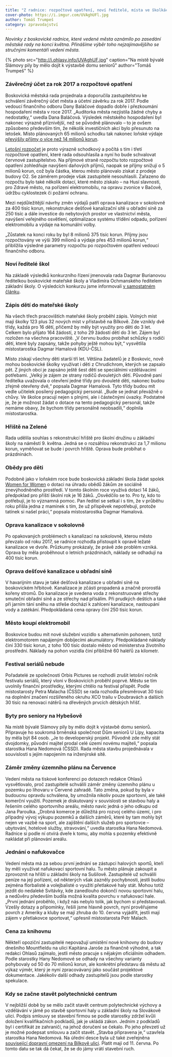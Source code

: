 ```yaml
---
title: "Z radnice: rozpočtové opatření, noví ředitelé, místa ve školkách"
cover-photo: https://i.imgur.com/UVAghUFl.jpg
author: Tomáš Trumpeš
category: zpravodajství
---
```


*Novinky z boskovické radnice, které vedené města oznámilo po zasedání městské rady na konci května. Přinášíme výběr toho nejzajímavějšího se stručnými komentáři vedení města.*

{% photo src="http://i.ohlasy.info/UVAghUF.jpg" caption="Na místě bývalé Slámovy pily by mělo dojít k výstavbě domu seniorů" author="Tomáš Trumpeš" %}

### Závěrečný účet za rok 2017 a rozpočtové opatření

Boskovická městská rada projednala a doporučila zastupitelstvu ke schválení závěrečný účet města a účetní závěrku za rok 2017. Podle vedoucí finančního odboru Dany Baláčové dopadlo dobře i přezkoumání hospodaření města v roce 2017. „Auditorka města nezjistila žádné chyby a nedostatky,“ uvedla Dana Baláčová. Výsledek městského hospodaření byl nakonec výrazně příznivější, než se původně plánovalo – to je ovšem způsobeno především tím, že několik investičních akcí bylo přesunuto na letošek. Místo plánovaných 65 milionů schodku tak nakonec loňské výdaje [převýšily příjmy o více než 14 milionů korun](http://monitor.statnipokladna.cz/2017/obce/detail/00279978).

[Letošní rozpočet](http://www.ohlasy.info/clanky/2017/11/rozpocet.html) je proto výrazně schodkový a počítá s tím i třetí rozpočtové opatření, které rada odsouhlasila a nyní ho bude schvalovat červnové zastupitelstvo. Na příjmové straně rozpočtu toto rozpočtové opatření zohledňuje navýšení daňových příjmů, naopak se příjmy snižují o 5 milionů korun, což byla částka, kterou město plánovalo získat z prodeje budovy O2. Se záměrem prodeje však zastupitelé nesouhlasili. Zařazeno do rozpočtu bylo také několik dotací, které město získalo – na Husí slavnosti, pro Zdravé město, na pořízení elektromobilu, na opravu zvonice v Bačově, údržbu cyklostezek či požární ochranu.

Mezi nejdůležitější návrhy změn výdajů patří oprava kanalizace v sokolovně za 400 tisíc korun, rekonstrukce dešťové kanalizační sítě u obřadní síně za 250 tisíc a dále investice do nebytových prostor ve vlastnictví města, navýšení veřejného osvětlení, optimalizace systému třídění odpadu, pořízení elektromobilu a výdaje na komunální volby.

„Zůstatek na konci roku by byl 8 milionů 375 tisíc korun. Příjmy jsou rozpočtovány ve výši 399 milionů a výdaje přes 453 milionů korun,“ přiblížila výsledné parametry rozpočtu po rozpočtovém opatření vedoucí finančního odboru.

### Noví ředitelé škol

Na základě výsledků konkurzního řízení jmenovala rada Dagmar Burianovou ředitelkou boskovické mateřské školy a Vladimíra Ochmanského ředitelem základní školy. O výsledcích konkurzu jsme informovali [v samostatném článku](http://www.ohlasy.info/clanky/2018/05/reditele-skol.html).

### Zápis dětí do mateřské školy

Na všech třech pracovištích mateřské školy proběhl zápis. Volných míst mají školky 123 plus 32 nových míst v přístavbě na Bílkově. Zde vznikly dvě třídy, každá pro 16 dětí, přičemž by měly být využity pro děti do 3 let. Celkem bylo přijato 164 žádostí, z toho 29 žádostí dětí do 3 let. Zájem byl rozložen na všechna pracoviště. „V červnu budou probíhat schůzky s rodiči dětí, které byly zapsány, takže pohyby ještě mohou být,“ vysvětlila místostarostka Dagmar Hamalová (KDU-ČSL).

Místo získají všechny děti starší tří let. Většina žadatelů je z Boskovic, nově mohou boskovické školky využívat i děti z Chrudichrom, kterých se zapsalo pět. Z jiných obcí je zapsáno ještě šest dětí se speciálními vzdělávacími potřebami. „Velký je zájem ze strany rodičů dvouletých dětí. Původně paní ředitelka uvažovala o otevření jedné třídy pro dvouleté děti, nakonec budou zřejmě otevřeny dvě,“ popsala Dagmar Hamalová. Tyto třídy budou mít vedle učitelek posílený pedagogický personál. „Bude se jednat převážně o chůvy. Ve školce pracují nejen s plnými, ale i částečnými úvazky. Podstatné je, že je možnost žádat o dotace na tento pedagogický personál, takže nemáme obavy, že bychom třídy personálně neobsadili,“ doplnila místostarostka.

### Hřiště na Zelené

Rada udělila souhlas s rekonstrukcí hřiště pro školní družinu u základní školy na náměstí 9. května. Jedná se o rozsáhlou rekonstrukci za 1,7 milionu korun, vyměňovat se bude i povrch hřiště. Oprava bude probíhat o prázdninách.

### Obědy pro děti

Podobně jako v loňském roce bude boskovická základní škola žádat spolek [Women for Women](http://www.women-for-women.cz) o dotaci na úhradu obědů žákům ze sociálně znevýhodněného prostředí. V tomto školním roce využívá dotaci 14 žáků, předpoklad pro příští školní rok je 16 žáků. „Osvědčilo se to. Pro ty, kdo to potřebují, je to významná pomoc. Pan ředitel se setkal i s tím, že v průběhu roku přišla jedna z maminek s tím, že už příspěvek nepotřebují, protože tatínek si našel práci,“ popsala místostarostka Dagmar Hamalová.

### Oprava kanalizace v sokolovně

Po opakovaných problémech s kanalizací na sokolovně, kterou město převzalo od roku 2017, se radnice rozhodla přistoupit k opravě ležaté kanalizace ve dvoře. Průzkumy prokázaly, že právě zde problém vzniká. Oprava by měla proběhnout o letních prázdninách, náklady se odhadují na 400 tisíc korun.

### Oprava dešťové kanalizace u obřadní síně

V havarijním stavu je také dešťová kanalizace u obřadní síně na boskovickém hřbitově. Kanalizace je zčásti propadená a značně prorostlá kořeny stromů. Do kanalizace je svedena voda z rekonstruované střechy smuteční obřadní síně a ze střechy nad přísálím. Při prudkých deštích a také při jarním tání sněhu na střeše dochází k zahlcení kanalizace, nastoupání vody a zatékání. Předpokládaná cena opravy činí 250 tisíc korun.

### Město koupí elektromobil

Boskovice budou mít nové služební vozidlo s alternativním pohonem, totiž elektromotorem napájeným dobíjecími akumulátory. Předpokládané náklady činí 330 tisíc korun, z toho 100 tisíc dostalo město od ministerstva životního prostřední. Náklady na pohon vozidla činí přibližně 60 haléřů za kilometr.

### Festival seriálů nebude

Pořadatelé ze společnosti Orbis Pictures se rozhodli zrušit letošní ročník festivalu seriálů, který vloni v Boskovicích proběhl poprvé. Městu se tím uvolnily finanční prostředky, kterými chtělo na festival přispět. Podle místostarosty Petra Malacha (ČSSD) se rada rozhodla přesměrovat 30 tisíc na doplnění značení rozšířeného okruhu XCO trailu v Doubravách a dalších 30 tisíc na renovaci nátěrů na dřevěných prvcích dětských hřišť.

### Byty pro seniory na Hybešově

Na místě bývalé Slámovy pily by mělo dojít k výstavbě domu seniorů. Připravuje ho soukromá brněnská společnost Dům seniorů U Lípy, kapacita by měla být 84 osob. „Je to developerský projekt. Původně zde měly stát dvojdomky, původní majitel prodal celé území novému majiteli,“ popsala starostka Hana Nedomová (ČSSD). Rada města stavbu projednávala v souvislosti s jejím napojením na inženýrské sítě.

### Záměr změny územního plánu na Července

Vedení města na tiskové konferenci po dotazech redakce Ohlasů vysvětlovalo, proč zastupitelé schválili záměr změny územního plánu u pozemku po lihovaru v Červené zahradě. Tato změna, pokud by byla v budoucnu opravdu schválena, by umožnila nikoliv pouze sportovní, ale také komerční využití. Pozemek je diskutovaný v souvislosti se stavbou haly a řešením celého sportovního areálu, město navíc jedná o jeho odkupu od Jana Paroulka. „Drobná komerce je důležitá pro rozvoj celého území, i pro případný vývoj výkupu pozemků a dalších záměrů, které by tam mohly být nejen ve vazbě na sport, ale zajištění dalších služeb pro sportovce – ubytování, hotelové služby, stravování,“ uvedla starostka Hana Nedomová. Radnice si podle ní otvírá dveře k tomu, aby mohla s pozemky efektivně nakládat při plánování areálu.

### Jednání o nafukovačce

Vedení města má za sebou první jednání se zástupci halových sportů, kteří by měli využívat nafukovací sportovní halu. Tu město plánuje zakoupit a zprovoznit na hřišti u základní školy na Sušilově. Zastupitelé už schválili peníze na její pořízení, od některých však zazněly pochybnosti, jestli budou zejména florbalisté a volejbalisté o využití přetlakové haly stát. Mohou totiž jezdit do nedaleké Svitávky, kde zanedlouho dokončí novou sportovní halu, a nedůvěru především budila možná kvalita povrchu v nafukovací hale. „První jednání proběhlo, i když nás nebylo tolik, jak bychom si představovali. Vzešly dotazy a připomínky, řešili jsme hlavně povrch, nyní prověřujeme povrch z Ameriky a kluby se mají zhruba do 10. června vyjádřit, jestli mají zájem v přetlakovce sportovat,“ upřesnil místostarosta Petr Malach.

### Cena za knihovnu

Někteří opoziční zastupitelé nepovažují umístění nové knihovny do budovy dnešního Mountfieldu na ulici Kapitána Jaroše za finančně výhodné, a tak redakci Ohlasů zajímalo, jestli město pracuje s nějakým oficiálním odhadem. Podle starostky Hany Nedomové se odhady na všechny varianty pohybovaly od 50 do 70 milionů korun, ale konkrétní představu dá městu až výkaz výměr, který je nyní zpracovávaný jako součást projektové dokumentace. Jakékoliv další odhady zastupitelů jsou podle starostky spekulace.

### Kdy se začne stavět polytechnické centrum

V nejbližší době by se mělo začít stavět centrum polytechnické výchovy a vzdělávání v jámě po stavbě sportovní haly u základní školy na Slovákově ulici. Podpis smlouvy se stavební firmou se podle starostky zdržel kvůli doložení kvalifikačních podkladů, jak je ukládá zákon. Jedním z podkladů byl i certifikát ze zahraničí, na jehož doručení se čekalo. Po jeho převzetí už je možné podepsat smlouvu a začít stavět. „Stavba připravena je,“ uzavřela starostka Hana Nedomová. Na úřední desce byla už také zveřejněna [související dopravní omezení na Bílkově ulici](http://data.ohlasy.info/2018/bilkova-omezeni.pdf). Platit mají od 11. června. Po tomto datu se tak dá čekat, že se do jámy vrátí stavební ruch.
